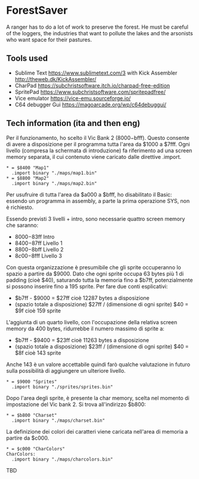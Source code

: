 # ForestSaver

A ranger has to do a lot of work to preserve the forest. He must be careful of the loggers, the industries that want to pollute the lakes and the arsonists who want space for their pastures.

## Tools used
* Sublime Text https://www.sublimetext.com/3 with Kick Assembler http://theweb.dk/KickAssembler/
* CharPad https://subchristsoftware.itch.io/charpad-free-edition
* SpritePad https://www.subchristsoftware.com/spritepadfree/
* Vice emulator https://vice-emu.sourceforge.io/
* C64 debugger Gui https://magoarcade.org/wp/c64debuggui/

## Tech information (ita and then eng)
Per il funzionamento, ho scelto il Vic Bank 2 ($8000-$bfff). Questo consente di avere a disposizione per il programma tutta l'area da $1000 a $7fff.
Ogni livello (compresa la schermata di introduzione) fa riferimento ad una screen memory separata, il cui contenuto viene caricato
dalle direttive .import.

```
* = $8400 "Map1"
  .import binary "./maps/map1.bin"
* = $8800 "Map2"
  .import binary "./maps/map2.bin"
```
Per usufruire di tutta l'area da $a000 a $bfff, ho disabilitato il Basic: essendo un programma in assembly, a parte la prima operazione SYS, non è richiesto.

Essendo previsti 3 livelli + intro, sono necessarie quattro screen memory che saranno:
* $8000-$83ff Intro
* $8400-$87ff Livello 1
* $8800-$8bff Livello 2
* $8c00-$8fff Livello 3

Con questa organizzazione è presumibile che gli sprite occuperanno lo spazio a partire da $9000.
Dato che ogni sprite occupa 63 bytes più 1 di padding (cioè $40), saturando tutta la memoria fino a $b7ff, potenzialmente si possono inserire fino a 195 sprite.
Per fare due conti esplicativi:
* $b7ff - $9000 = $27ff cioè 12287 bytes a disposizione
* (spazio totale a disposizione) $27ff / (dimensione di ogni sprite) $40 = $9f cioè 159 sprite

L'aggiunta di un quarto livello, con l'occupazione della relativa screen memory da 400 bytes, ridurrebbe il numero massimo di sprite a:
* $b7ff - $9400 = $23ff cioè 11263 bytes a disposizione
* (spazio totale a disposizione) $23ff / (dimensione di ogni sprite) $40 = $8f cioè 143 sprite

Anche 143 è un valore accettabile quindi farò qualche valutazione in futuro sulla possibilità di aggiungere un ulteriore livello.
```
* = $9000 "Sprites"
  .import binary "./sprites/sprites.bin"
```

Dopo l'area degli sprite, è presente la char memory, scelta nel momento di impostazione del Vic bank 2. Si trova all'indirizzo $b800:
```
* = $b800 "Charset"
  .import binary "./maps/charset.bin"
```

La definizione dei colori dei caratteri viene caricata nell'area di memoria a partire da $c000.
```
* = $c000 "CharColors"
CharColors:
  .import binary "./maps/charcolors.bin"
```

TBD
